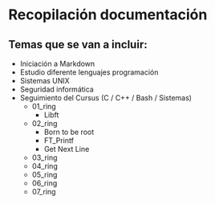 
# Recopilación documentación

## Temas que se van a incluir:

- Iniciación a Markdown
- Estudio diferente lenguajes programación
- Sistemas UNIX
- Seguridad informática
- Seguimiento del Cursus (C / C++ / Bash / Sistemas)
	- 01_ring
		- Libft
	- 02_ring
		- Born to be root
		- FT_Printf
		- Get Next Line
	- 03_ring
	- 04_ring
	- 05_ring
	- 06_ring
	- 07_ring
